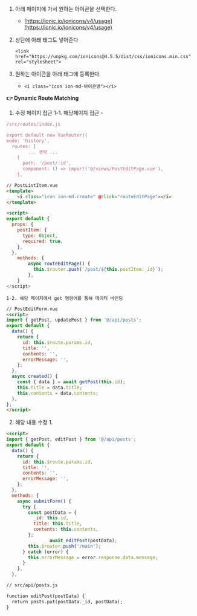 1. 아래 페이지에 가서 원하는 아이콘을 선택한다.
    - [https://ionic.io/ionicons/v4/usage](https://ionic.io/ionicons/v4/usage)
2. 상단에 아래 태그도 넣어준다
    
    ```
    <link href="https://unpkg.com/ionicons@4.5.5/dist/css/ionicons.min.css" rel="stylesheet">
    ```
    
3. 원하는 아이콘을 아래 태그에 등록한다.
    - `<i class="icon ion-md-아이콘명"></i>`
    

**👉 Dynamic Route Matching**

1. 수정 페이지 접근
    1-1. 해당페이지 접근 
        - 
        
```js
/src/routes/index.js

export default new VueRouter({
mode: 'history',
  routes: [
        ... 생략 ...
    {
      path: '/post/:id',
      component: () => import('@/views/PostEditPage.vue'),
    },
```
        
```html
// PostListItem.vue
<template>
    <i class="icon ion-md-create" @click="routeEditPage"></i>
</template>

<script>
export default {
  props: {
    postItem: {
      type: Object,
      required: true,
    },
  },
    methods: {
        async routeEditPage() {
          this.$router.push(`/post/${this.postItem._id}`);
        },
    }
</script>    
```
        
    1-2. 해당 페이지에서 get 명령어를 통해 데이터 바인딩
        
```html
// PostEditForm.vue
<script>
import { getPost, updatePost } from '@/api/posts';
export default {
  data() {
    return {
      id: this.$route.params.id,
      title: '',
      contents: '',
      errorMessage: '',
    };
  },
  async created() {
    const { data } = await getPost(this.id);
    this.title = data.title;
    this.contents = data.contents;
  },
};
</script>
```
        
    
2. 해당 내용 수정
    1. 
    
```html
<script>
import { getPost, editPost } from '@/api/posts';
export default {
  data() {
    return {
      id: this.$route.params.id,
      title: '',
      contents: '',
      errorMessage: '',
    };
  },
  methods: {
    async submitForm() {
      try {
        const postData = {
          _id: this.id,
          title: this.title,
          contents: this.contents,
        };
                await editPost(postData);
        this.$router.push('/main');
      } catch (error) {
        this.errorMessage = error.response.data.message;
      }
    },
  },
```
    
```html
// src/api/posts.js

function editPost(postData) {
  return posts.put(postData._id, postData);
}
```
